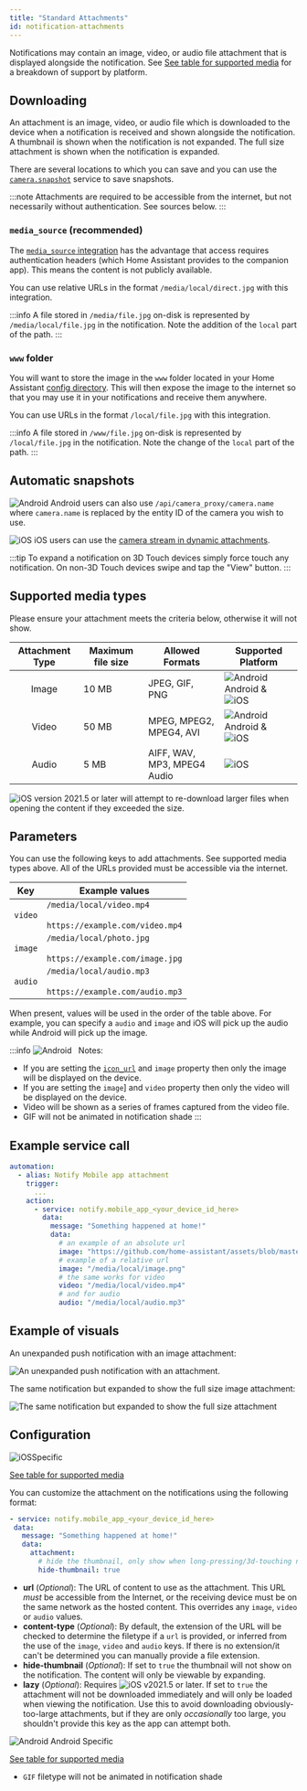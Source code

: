 ```yaml
---
title: "Standard Attachments"
id: notification-attachments
---
```


Notifications may contain an image, video, or audio file attachment that is displayed alongside the notification. See [See table for supported media](#supported-media-types) for a breakdown of support by platform.

## Downloading

An attachment is an image, video, or audio file which is downloaded to the device when a notification is received and shown alongside the notification. A thumbnail is shown when the notification is not expanded. The full size attachment is shown when the notification is expanded.

There are several locations to which you can save and you can use the [`camera.snapshot`](https://www.home-assistant.io/integrations/camera#service-snapshot) service to save snapshots.

:::note
Attachments are required to be accessible from the internet, but not necessarily without authentication. See sources below.
:::

### `media_source` (recommended)

The [`media_source` integration](https://www.home-assistant.io/integrations/media_source) has the advantage that access requires authentication headers (which Home Assistant provides to the companion app). This means the content is not publicly available.

You can use relative URLs in the format `/media/local/direct.jpg` with this integration.

:::info
A file stored in `/media/file.jpg` on-disk is represented by `/media/local/file.jpg` in the notification. Note the addition of the `local` part of the path.
:::

### `www` folder

You will want to store the image in the `www` folder located in your Home Assistant [config directory](https://www.home-assistant.io/docs/configuration/). This will then expose the image to the internet so that you may use it in your notifications and receive them anywhere.

You can use URLs in the format `/local/file.jpg` with this integration.

:::info
A file stored in `/www/file.jpg` on-disk is represented by `/local/file.jpg` in the notification. Note the change of the `local` part of the path.
:::

## Automatic snapshots

![Android](/assets/android.svg) Android users can also use `/api/camera_proxy/camera.name` where `camera.name` is replaced by the entity ID of the camera you wish to use.

![iOS](/assets/apple.svg) iOS users can use the [camera stream in dynamic attachments](dynamic-content.md#camera-stream).

:::tip
To expand a notification on 3D Touch devices simply force touch any notification. On non-3D Touch devices swipe and tap the "View" button.
:::

## Supported media types

Please ensure your attachment meets the criteria below, otherwise it will not show.

| Attachment Type  | Maximum file size | Allowed Formats | Supported Platform  |
| :-------: | --------------- | ------------------|------------------------- |
|    Image    | 10 MB    | JPEG, GIF, PNG          | ![Android](/assets/android.svg) Android & ![iOS](/assets/iOS.svg) |
|   Video   | 50 MB   | MPEG, MPEG2, MPEG4, AVI   | ![Android](/assets/android.svg) Android & ![iOS](/assets/iOS.svg) |
|   Audio    | 5 MB  | AIFF, WAV, MP3, MPEG4 Audio          | ![iOS](/assets/iOS.svg) |

![iOS](/assets/iOS.svg) version 2021.5 or later will attempt to re-download larger files when opening the content if they exceeded the size.

## Parameters

You can use the following keys to add attachments. See supported media types above. All of the URLs provided must be accessible via the internet.

| Key | Example values |
| -- | -- |
| `video` | `/media/local/video.mp4`<br /><br />`https://example.com/video.mp4` |
| `image` | `/media/local/photo.jpg`<br /><br />`https://example.com/image.jpg` |
| `audio` | `/media/local/audio.mp3`<br /><br />`https://example.com/audio.mp3` |

When present, values will be used in the order of the table above. For example, you can specify a `audio` and `image` and iOS will pick up the audio while Android will pick up the image.

:::info ![Android](/assets/android.svg) &nbsp; Notes:
*   If you are setting the [`icon_url`](basic.md#notification-icon) and `image` property then only the image will be displayed on the device.
*   If you are setting the `image`] and `video` property then only the video will be displayed on the device.
*   Video will be shown as a series of frames captured from the video file.
*   GIF will not be animated in notification shade
:::

## Example service call

```yaml
automation:
  - alias: Notify Mobile app attachment
    trigger:
      ...
    action:
      - service: notify.mobile_app_<your_device_id_here>
        data:
          message: "Something happened at home!"
          data:
            # an example of an absolute url
            image: "https://github.com/home-assistant/assets/blob/master/logo/logo.png?raw=true"
            # example of a relative url
            image: "/media/local/image.png"
            # the same works for video
            video: "/media/local/video.mp4"
            # and for audio
            audio: "/media/local/audio.mp3"
```

## Example of visuals

An unexpanded push notification with an image attachment:

![An unexpanded push notification with an attachment.](/assets/ios/attachment.png)

The same notification but expanded to show the full size image attachment:

![The same notification but expanded to show the full size attachment](/assets/ios/expanded_attachment.png)

## Configuration
![iOS](/assets/iOS.svg)Specific<br />

 [See table for supported media](#supported-media-types)

 You can customize the attachment on the notifications using the following format:

 ```yaml
- service: notify.mobile_app_<your_device_id_here>
  data:
    message: "Something happened at home!"
    data:
      attachment:
        # hide the thumbnail, only show when long-pressing/3d-touching notification
        hide-thumbnail: true
 ```

-   **url** (*Optional*): The URL of content to use as the attachment. This URL *must* be accessible from the Internet, or the receiving device must be on the same network as the hosted content. This overrides any `image`, `video` or `audio` values.
-   **content-type** (*Optional*): By default, the extension of the URL will be checked to determine the filetype if a `url` is provided, or inferred from the use of the `image`, `video` and `audio` keys. If there is no extension/it can't be determined you can manually provide a file extension.
-   **hide-thumbnail** (*Optional*): If set to `true` the thumbnail will not show on the notification. The content will only be viewable by expanding.
-   **lazy** (*Optional*): Requires ![iOS](/assets/iOS.svg) v2021.5 or later. If set to `true` the attachment will not be downloaded immediately and will only be loaded when viewing the notification. Use this to avoid downloading obviously-too-large attachments, but if they are only _occasionally_ too large, you shouldn't provide this key as the app can attempt both.

![Android](/assets/android.svg) Android Specific

 [See table for supported media](#supported-media-types)

- `GIF` filetype will not be animated in notification shade
